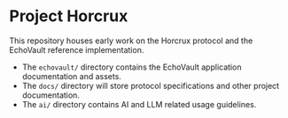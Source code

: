 # Project Horcrux

This repository houses early work on the Horcrux protocol and the EchoVault reference implementation.

* The `echovault/` directory contains the EchoVault application documentation and assets.
* The `docs/` directory will store protocol specifications and other project documentation.
* The `ai/` directory contains AI and LLM related usage guidelines.

